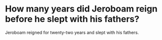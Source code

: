 # How many years did Jeroboam reign before he slept with his fathers?

Jeroboam reigned for twenty-two years and slept with his fathers.
